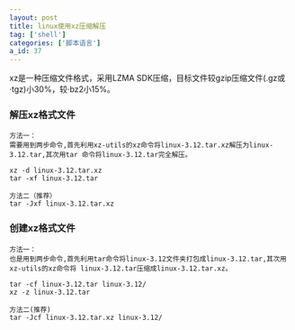 ```yaml
---
layout: post
title: linux使用xz压缩解压
tag: ['shell']
categories: ['脚本语言']
a_id: 37
---
```


xz是一种压缩文件格式，采用LZMA SDK压缩，目标文件较gzip压缩文件(.gz或·tgz)小30%，较·bz2小15%。

### 解压xz格式文件
```
方法一：
需要用到两步命令,首先利用xz-utils的xz命令将linux-3.12.tar.xz解压为linux-3.12.tar,其次用tar 命令将linux-3.12.tar完全解压。
 
xz -d linux-3.12.tar.xz
tar -xf linux-3.12.tar
 
方法二（推荐）
tar -Jxf linux-3.12.tar.xz
```

### 创建xz格式文件
```
方法一：
也是用到两步命令,首先利用tar命令将linux-3.12文件夹打包成linux-3.12.tar,其次用xz-utils的xz命令将 linux-3.12.tar压缩成linux-3.12.tar.xz。
 
tar -cf linux-3.12.tar linux-3.12/
xz -z linux-3.12.tar
 
方法二(推荐)
tar -Jcf linux-3.12.tar.xz linux-3.12/
```
